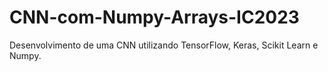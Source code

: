 # CNN-com-Numpy-Arrays-IC2023
Desenvolvimento de uma CNN utilizando TensorFlow, Keras, Scikit Learn e Numpy.
